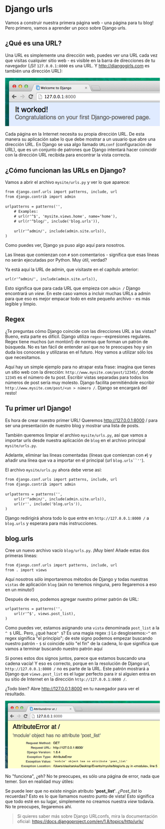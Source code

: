 # Django urls

Vamos a construir nuestra primera página web - una página para tu blog! Pero primero, vamos a aprender un poco sobre Django urls.

## ¿Qué es una URL?

Una URL es simplemente una dirección web, puedes ver una URL cada vez que visitas cualquier sitio web - es visible en la barra de direcciones de tu navegador (¡Sí! `127.0.0.1:8000` es una URL. Y http://djangogirls.com es también una dirección URL):

![URL][1]

 [1]: images/url.png

Cada página en la Internet necesita su propia dirección URL. De esta manera su aplicación sabe lo que debe mostrar a un usuario que abre una dirección URL. En Django se usa algo llamado `URLconf` (configuración de URL), que es un conjunto de patrones que Django intentará hacer coincidir con la dirección URL recibida para encontrar la vista correcta.

## ¿Cómo funcionan las URLs en Django?

Vamos a abrir el archivo `mysite/urls.py` y ver lo que aparece:

    from django.conf.urls import patterns, include, url
    from django.contrib import admin
    
    urlpatterns = patterns('',
        # Examples:
        # url(r'^$', 'mysite.views.home', name='home'),
        # url(r'^blog/', include('blog.urls')),
    
        url(r'^admin/', include(admin.site.urls)),
    )
    

Como puedes ver, Django ya puso algo aquí para nosotros.

Las líneas que comienzan con `#` son comentarios - significa que esas líneas no serán ejecutadas por Python. Muy útil, verdad?

Ya está aquí la URL de admin, que visitaste en el capítulo anterior:

    url(r'^admin/', include(admin.site.urls)),
    

Esto significa que para cada URL que empieza con `admin /` Django encontrará un *view*. En este caso vamos a incluir muchas URLs a admin para que eso es mejor empacar todo en este pequeño archivo - es más legible y limpio.

## Regex

¿Te preguntas cómo Django coincide con las direcciones URL a las vistas? Bueno, esta parte es difícil. Django utiliza `regex`--expresiones regulares. Regex tiene muchos (un montón!) de normas que forman un patrón de búsqueda. No es tan fácil de entender así que no te preocupes hoy y sin duda los conocerás y utilizaras en el futuro. Hoy vamos a utilizar sólo los que necesitamos.

Aquí hay un simple ejemplo para no atrapar esta frase: imagina que tienes un sitio web con la dirección: `http://www.mysite.com/post/12345/`, donde `12345` es el número de tu post. Escribir vistas separadas para todos los números de post sería muy molesto. Django facilita permitiéndole escribir `http://www.mysite.com/post/<un > número /`. Django se encargará del resto!

## Tu primer url Django!

Es hora de crear nuestro primer URL! Queremos http://127.0.0.1:8000 / para ser una presentación de nuestro blog y mostrar una lista de posts.

También queremos limpiar el archivo `mysite/urls.py`, así que vamos a importar urls desde nuestra aplicación de `blog` en el archivo principal `mysite/urls.py`.

Adelante, eliminar las líneas comentadas (líneas que comienzan con `#`) y añadir una línea que va a importar en el principal (url `blog.urls``''`).

El archivo `mysite/urls.py` ahora debe verse así:

    from django.conf.urls import patterns, include, url
    from django.contrib import admin
    
    urlpatterns = patterns('',
        url(r'^admin/', include(admin.site.urls)),
        url(r'', include('blog.urls')),
    )
    

Django redirigirá ahora todo lo que entre en `http://127.0.0.1:8000 /` a `blog.urls` y esperara para más instrucciones.

## blog.urls

Cree un nuevo archivo vacío `blog/urls.py`. ¡Muy bien! Añade estas dos primeras líneas:

    from django.conf.urls import patterns, include, url
    from . import views
    

Aquí nosotros sólo importaremos métodos de Django y todas nuestras `vistas` de aplicación `blog` (aún no tenemos ninguna, pero llegaremos a eso en un minuto!)

Después de eso, podemos agregar nuestro primer patrón de URL:

    urlpatterns = patterns('',
        url(r'^$', views.post_list),
    )
    

Como puedes ver, estamos asignando una `vista` denominada `post_list` a la `^ $` URL. Pero, ¿qué hace`^ $`? Es una magia regex :) Lo desglosemos:-`^` en regex significa "el principio"; de este signo podemos empezar buscando nuestro patrón - `$` si coincide sólo "el fin" de la cadena, lo que significa que vamos a terminar buscando nuestro patrón aquí

Si pones estos dos signos juntos, parece que estamos buscando una cadena vacía! Y eso es correcto, porque en la resolución de Django url, `http://127.0.0.1:8000 /` no es parte de la URL. Este patrón mostrará a Django que `views.post_list` es el lugar perfecto para ir si alguien entra en su sitio de Internet en la dirección `http://127.0.0.1:8000 /`.

¿Todo bien? Abre http://127.0.0.1:8000 en tu navegador para ver el resultado.

![Error][2]

 [2]: images/error1.png

No "funciona", ¿eh? No te preocupes, es sólo una página de error, nada que temer. Son en realidad muy útiles:

Se puede leer que no existe ningún atributo **'post_list'**. *¿Post_list* lo recuerdas? Esto es lo que llamamos nuestro punto de vista! Esto significa que todo esté en su lugar, simplemente no creamos nuestra *view* todavía. No te preocupes, llegaremos ahí.

> Si quieres saber más sobre Django URLconfs, mira la documentación oficial: https://docs.djangoproject.com/en/1.8/topics/http/urls/
